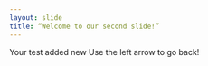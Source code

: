 ```yaml
---
layout: slide
title: “Welcome to our second slide!”
---
```

Your test added new
Use the left arrow to go back!
